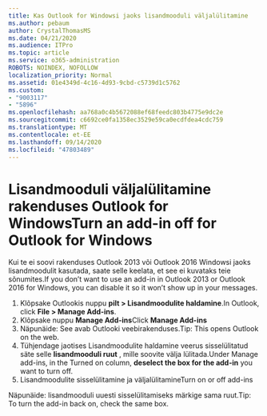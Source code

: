 ```yaml
---
title: Kas Outlook for Windowsi jaoks lisandmooduli väljalülitamine
ms.author: pebaum
author: CrystalThomasMS
ms.date: 04/21/2020
ms.audience: ITPro
ms.topic: article
ms.service: o365-administration
ROBOTS: NOINDEX, NOFOLLOW
localization_priority: Normal
ms.assetid: 01e4349d-4c16-4d93-9cbd-c5739d1c5762
ms.custom:
- "9003117"
- "5896"
ms.openlocfilehash: aa768a0c4b5672088ef68feedc803b4775e9dc2e
ms.sourcegitcommit: c6692ce0fa1358ec3529e59ca0ecdfdea4cdc759
ms.translationtype: MT
ms.contentlocale: et-EE
ms.lasthandoff: 09/14/2020
ms.locfileid: "47803489"
---
```

# <a name="turn-an-add-in-off-for-outlook-for-windows"></a><span data-ttu-id="ac7af-102">Lisandmooduli väljalülitamine rakenduses Outlook for Windows</span><span class="sxs-lookup"><span data-stu-id="ac7af-102">Turn an add-in off for Outlook for Windows</span></span>

<span data-ttu-id="ac7af-103">Kui te ei soovi rakenduses Outlook 2013 või Outlook 2016 Windowsi jaoks lisandmoodulit kasutada, saate selle keelata, et see ei kuvataks teie sõnumites.</span><span class="sxs-lookup"><span data-stu-id="ac7af-103">If you don’t want to use an add-in in Outlook 2013 or Outlook 2016 for Windows, you can disable it so it won’t show up in your messages.</span></span>  

1. <span data-ttu-id="ac7af-104">Klõpsake Outlookis nuppu **pilt > Lisandmoodulite haldamine**.</span><span class="sxs-lookup"><span data-stu-id="ac7af-104">In Outlook, click **File > Manage Add-ins**.</span></span>
2. <span data-ttu-id="ac7af-105">Klõpsake nuppu  **Manage Add-ins**</span><span class="sxs-lookup"><span data-stu-id="ac7af-105">Click  **Manage Add-ins**</span></span>
3. <span data-ttu-id="ac7af-106">Näpunäide: See avab Outlooki veebirakenduses.</span><span class="sxs-lookup"><span data-stu-id="ac7af-106">Tip: This opens Outlook on the web.</span></span>
4. <span data-ttu-id="ac7af-107">Tühjendage jaotises Lisandmoodulite haldamine veerus sisselülitatud säte selle **lisandmooduli ruut**  , mille soovite välja lülitada.</span><span class="sxs-lookup"><span data-stu-id="ac7af-107">Under Manage add-ins, in the Turned on column, **deselect the box for the add-in**  you want to turn off.</span></span>
5. <span data-ttu-id="ac7af-108">Lisandmoodulite sisselülitamine ja väljalülitamine</span><span class="sxs-lookup"><span data-stu-id="ac7af-108">Turn on or off add-ins</span></span>

<span data-ttu-id="ac7af-109">Näpunäide: lisandmooduli uuesti sisselülitamiseks märkige sama ruut.</span><span class="sxs-lookup"><span data-stu-id="ac7af-109">Tip: To turn the add-in back on, check the same box.</span></span>
